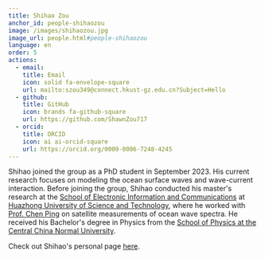 ```yaml
---
title: Shihao Zou
anchor_id: people-shihaozou
image: /images/shihaozou.jpg
image_url: people.html#people-shihaozou
language: en
order: 5
actions:
  - email:
    title: Email
    icon: solid fa-envelope-square
    url: mailto:szou349@connect.hkust-gz.edu.cn?Subject=Hello
  - github:
    title: GitHub
    icon: brands fa-github-square
    url: https://github.com/ShawnZou717
  - orcid:
    title: ORCID
    icon: ai ai-orcid-square
    url: https://orcid.org/0009-0006-7248-4245
---
```


Shihao joined the group as a PhD student in September 2023. His current research focuses on modeling the ocean surface waves and wave-current interaction. Before joining the group, Shihao conducted his master's research at the [School of Electronic Information and Communications](http://english.eic.hust.edu.cn) at [Huazhong University of Science and Technology](http://english.hust.edu.cn), where he worked with [Prof. Chen Ping](http://english.eic.hust.edu.cn/info/1019/1220.htm) on satellite measurements of ocean wave spectra. He received his Bachelor's degree in Physics from the [School of Physics at the Central China Normal University](http://physics.ccnu.edu.cn/English.htm).

Check out Shihao's personal page [here](https://shawnzou717.github.io).
